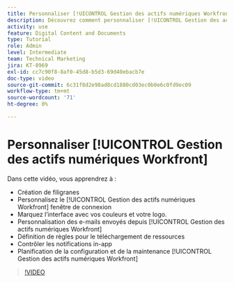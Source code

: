 ```yaml
---
title: Personnaliser [!UICONTROL Gestion des actifs numériques Workfront]
description: Découvrez comment personnaliser [!UICONTROL Gestion des actifs numériques Workfront] en créant des filigranes, en personnalisant la variable [!UICONTROL DAM] fenêtre de connexion, de marque de l’interface, etc.
activity: use
feature: Digital Content and Documents
type: Tutorial
role: Admin
level: Intermediate
team: Technical Marketing
jira: KT-8969
exl-id: cc7c90f8-8af0-45d8-b5d3-69d40ebacb7e
doc-type: video
source-git-commit: 6c31f8d2e98ad8cd1880cd03ec0b0e6c0fd9ec09
workflow-type: tm+mt
source-wordcount: '71'
ht-degree: 0%

---
```


# Personnaliser [!UICONTROL Gestion des actifs numériques Workfront]

Dans cette vidéo, vous apprendrez à :

* Création de filigranes
* Personnalisez le [!UICONTROL Gestion des actifs numériques Workfront] fenêtre de connexion
* Marquez l’interface avec vos couleurs et votre logo.
* Personnalisation des e-mails envoyés depuis [!UICONTROL Gestion des actifs numériques Workfront]
* Définition de règles pour le téléchargement de ressources
* Contrôler les notifications in-app
* Planification de la configuration et de la maintenance [!UICONTROL Gestion des actifs numériques Workfront]

>[!VIDEO](https://video.tv.adobe.com/v/335232/?quality=12&learn=on)
